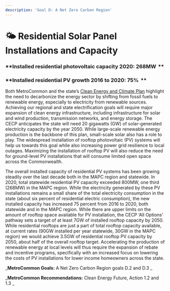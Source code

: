 ```yaml
---
description: 'Goal D: A Net Zero Carbon Region'
---
```


# 🌤 Residential Solar Panel Installations and Capacity

### **Installed residential photovoltaic capacity 2020: 268MW  **

### **Installed residential PV growth 2016 to 2020: 75%  **

Both MetroCommon and the state’s [Clean Energy and Climate Plan](https://www.mass.gov/info-details/massachusetts-clean-energy-and-climate-plan-for-2025-and-2030) highlight the need to decarbonize the energy sector by shifting from fossil fuels to renewable energy, especially to electricity from renewable sources. Achieving our regional and state electrification goals will require major expansion of clean energy infrastructure, including infrastructure for solar and wind production, transmission networks, and energy storage. The CECP anticipates the state will need 20 gigawatts (GW) of solar-generated electricity capacity by the year 2050. While large-scale renewable energy production is the backbone of this plan, small-scale solar also has a role to play. The widespread installation of rooftop photovoltaic (PV) systems will help us towards this goal while also increasing power grid resilience to local outages. Maximizing the installation of rooftop PV will also reduce the need for ground-level PV installations that will consume limited open space across the Commonwealth.&#x20;

The overall installed capacity of residential PV systems has been growing steadily over the last decade both in the MAPC region and statewide. In 2020, total statewide residential PV capacity exceeded 800MW, one third (268MW) in the MAPC region. While the electricity generated by these PV installations remains a small share of the total electricity consumption in the state (about six percent of residential electric consumption), the new installed capacity has increased 75 percent from 2016 to 2020, both statewide and in the MAPC region. While there are upper limits on the amount of rooftop space available for PV installation, the CECP ‘All Options’ pathway sets a target of at least 7GW of installed rooftop capacity by 2050. While residential rooftops are just a part of total rooftop capacity available, at current rates (90GW installed per year statewide, 30GW in the MAPC region) we would achieve 3.5GW of residential rooftop PV capacity by 2050, about half of the overall rooftop target. Accelerating the production of renewable energy at local levels will thus require the expansion of rebate and incentive programs, specifically with an increased focus on lowering the costs of PV installations for lower income homeowners across the state. &#x20;

_**MetroCommon Goals:** A Net Zero Carbon Region goals D.2 and D.3 _

_**MetroCommon Recommendations:** Clean Energy Future, Action 1.2 and 1.3 _

